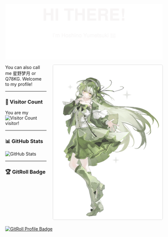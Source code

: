 <p align="center">
  <img src="./img/header.svg" />
</p>

<img align="right" style="float: right;width: 350px;margin: 0 0 20px 20px;border: 1px solid #d9d9d9;border-radius: 4px;" alt="Hoshino Yumetsuki" src="./img/40-Q78KG 11.webp" />

You can also call me 星野梦月 or Q78KG. Welcome to my profile!

---

### 🌸 Visitor Count

You are my
![Visitor Count](http://moe-counter.yumetsuki.moe/@Hoshino-Yumetsuki?name=Hoshino-Yumetsuki&theme=rule34&padding=10&offset=0&scale=1&pixelate)
visitor!

---

### 📊 GitHub Stats

![GitHub Stats](https://github-readme-stats.yumetsuki.moe/api?username=Hoshino-Yumetsuki&show_icons=true&count_private=true&theme=transparent)

---

### 🏆 GitRoll Badge

<a href="https://gitroll.io/profile/uO4Ehsh2iQrdDKLmsjnB92WCFlj52" target="_blank"><img src="https://gitroll.io/api/badges/profiles/v1/uO4Ehsh2iQrdDKLmsjnB92WCFlj52?theme=light" alt="GitRoll Profile Badge"/></a>
